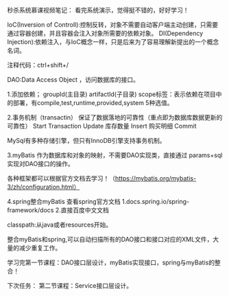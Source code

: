 秒杀系统慕课视频笔记：
看完系统演示，觉得挺不错的，好好学习！

IoC(Inversion of Controll):控制反转，对象不需要自动客户端主动创建，只需要通过容器创建，并且容器会注入对象所需要的依赖对象。
DI(Dependency Injection):依赖注入，与IoC概念一样，只是后来为了容易理解新提出的一个概念名词。

注释代码：ctrl+shift+/

DAO:Data Access Object ，访问数据库的接口。

1.添加依赖；
groupId(主目录)
artifactId(子目录)
scope标签：表示依赖在项目中的部署，有compile,test,runtime,provided,system 5种选值。

2.事务机制（transactin）
保证了数据落地的可靠性（重点即为数据库数据更新的可靠性）
Start Transaction
Update 库存数量
Insert 购买明细
Commit

MySql有多种存储引擎，但只有InnoDB引擎支持事务机制。

3.myBatis
作为数据库和对象的映射，不需要DAO实现类，直接通过 params+sql 实现对DAO接口的操作。

各种框架都可以根据官方文档去学习！（https://mybatis.org/mybatis-3/zh/configuration.html）

4.spring整合myBatis
查看spring官方文档
1.docs.spring.io/spring-framework/docs
2.直接百度中文文档

classpath:从java或者resources开始。

整合myBatis和spring,可以自动扫描所有的DAO接口和接口对应的XML文件，大量的减少重复工作。

学习完第一节课程：DAO接口层设计，myBatis实现接口，spring与myBatis的整合！

下次任务：
第二节课程：Service接口层设计。


